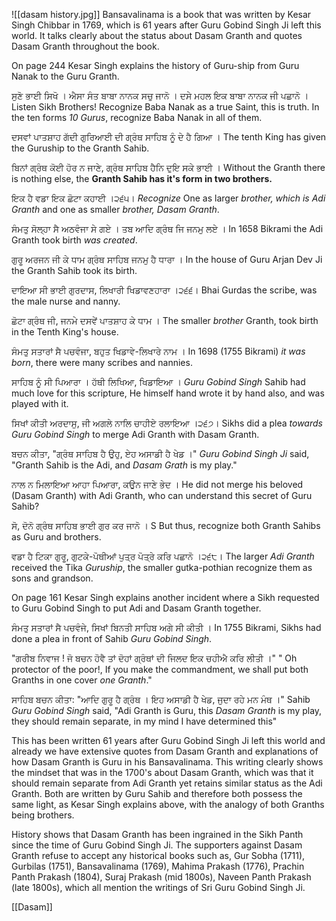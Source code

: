 ![[dasam history.jpg]]
Bansavalinama is a book that was written by Kesar Singh Chibbar in 1769, which is 61 years after Guru Gobind Singh Ji left this world. It talks clearly about the status about Dasam Granth and quotes Dasam Granth throughout the book.

On page 244 Kesar Singh explains the history of Guru-ship from Guru Nanak to the Guru Granth.

ਸੁਣੋ ਭਾਈ ਸਿਖੋ । ਐਸਾ ਸੰਤ ਬਾਬਾ ਨਾਨਕ ਸਚੁ ਜਾਨੋ । ਦਸੇ ਮਹਲ ਇਕ ਬਾਬਾ ਨਾਨਕ ਜੀ ਪਛਾਨੋ ।
Listen Sikh Brothers! Recognize Baba Nanak as a true Saint, this is truth. In the ten forms *10 Gurus*, recognize Baba Nanak in all of them.

ਦਸਵਾਂ ਪਾਤਸ਼ਾਹ ਗੱਦੀ ਗੁਰਿਆਈ ਦੀ ਗ੍ਰੰਥ ਸਾਹਿਬ ਨੂੰ ਦੇ ਹੈ ਗਿਆ ।
The tenth King has given the Guruship to the Granth Sahib.

ਬਿਨਾਂ ਗ੍ਰੰਥ ਕੋਈ ਹੋਰ ਨ ਜਾਣੇ, ਗ੍ਰੰਥ ਸਾਹਿਬ ਹੈਨਿ ਦੁਇ ਸਕੇ ਭਾਈ । 
Without the Granth there is nothing else, the **Granth Sahib has it's form in two brothers.**

ਇਕ ਹੈ ਵਡਾ ਇਕ ਛੋਟਾ ਕਹਾਈ ।੨੬੫।
*Recognize* One as larger *brother, which is Adi Granth* and one as smaller *brother, Dasam Granth*.

ਸੰਮਤੁ ਸੋਲ੍ਹਾ ਸੈ ਅਠਵੰਜਾ ਸੇ ਗਏ । ਤਬ ਆਦਿ ਗ੍ਰੰਥ ਜਿ ਜਨਮੁ ਲਏ ।
In 1658 Bikrami the Adi Granth took birth *was created*.

ਗੁਰੂ ਅਰਜਨ ਜੀ ਕੇ ਧਾਮ ਗ੍ਰੰਥ ਸਾਹਿਬ ਜਨਮੁ ਹੈ ਧਾਰਾ ।
In the house of Guru Arjan Dev Ji the Granth Sahib took its birth.

ਦਾਇਆ ਸੀ ਭਾਈ ਗੁਰਦਾਸ, ਲਿਖਾਰੀ ਖਿਡਾਵਣਹਾਰਾ ।੨੬੬।
Bhai Gurdas the scribe, was the male nurse and nanny. 

ਛੋਟਾ ਗ੍ਰੰਥ ਜੀ, ਜਨਮੇ ਦਸਵੇਂ ਪਾਤਸ਼ਾਹ ਕੇ ਧਾਮ ।
The smaller *brother* Granth, took birth in the Tenth King's house.

ਸੰਮਤੁ ਸਤਾਰਾਂ ਸੈ ਪਚਵੰਜਾ, ਬਹੁਤ ਖਿਡਾਵੇ-ਲਿਖਾਰੇ ਨਾਮ ।
In 1698 (1755 Bikrami) *it was born*, there were many scribes and nannies. 

ਸਾਹਿਬ ਨੂੰ ਸੀ ਪਿਆਰਾ । ਹੱਥੀ ਲਿਖਿਆ, ਖਿਡਾਇਆ । 
*Guru Gobind Singh* Sahib had much love for this scripture, He himself hand wrote it by hand also, and was played with it. 

ਸਿਖਾਂ ਕੀਤੀ ਅਰਦਾਸੁ, ਜੀ ਅਗਲੇ ਨਾਲਿ ਚਾਹੀਏ ਰਲਾਇਆ ।੨੬੭। 
Sikhs did a plea *towards Guru Gobind Singh* to merge Adi Granth with Dasam Granth.

ਬਚਨ ਕੀਤਾ, "ਗ੍ਰੰਥ ਸਾਹਿਬ ਹੈ ਉਹੁ, ਏਹ ਅਸਾਡੀ ਹੈ ਖੇਡ ।"
*Guru Gobind Singh Ji* said, "Granth Sahib is the Adi, and *Dasam Grath* is my play."

ਨਾਲ ਨ ਮਿਲਾਇਆ ਆਹਾ ਪਿਆਰਾ, ਕਉਨ ਜਾਣੇ ਭੇਦ ।
He did not merge his beloved (Dasam Granth) with Adi Granth, who can understand this secret of Guru Sahib?

ਸੋ, ਦੋਨੋ ਗ੍ਰੰਥ ਸਾਹਿਬ ਭਾਈ ਗੁਰ ਕਰ ਜਾਨੋ । S
But thus, recognize both Granth Sahibs as Guru and brothers.

ਵਡਾ ਹੈ ਟਿਕਾ ਗੁਰੂ, ਗੁਟਕੇ-ਪੋਥੀਆਂ ਪੁਤ੍ਰ ਪੋਤ੍ਰੇ ਕਰਿ ਪਛਾਨੋ ।੨੬੮।
The larger *Adi Granth* received the Tika *Guruship*, the smaller gutka-pothian recognize them as sons and grandson.

On page 161 Kesar Singh explains another incident where a Sikh requested to Guru Gobind Singh to put Adi and Dasam Granth together.

ਸੰਮਤੁ ਸਤਾਰਾਂ ਸੈ ਪਚਵੰਜੇ, ਸਿਖਾਂ ਬਿਨਤੀ ਸਾਹਿਬ ਅਗੇ ਸੀ ਕੀਤੀ ।
In 1755 Bikrami, Sikhs had done a plea in front of Sahib *Guru Gobind Singh*.

"ਗਰੀਬ ਨਿਵਾਜ ! ਜੋ ਬਚਨ ਹੋਵੈ ਤਾਂ ਦੋਹਾਂ ਗ੍ਰੰਥਾਂ ਦੀ ਜਿਲਦ ਇਕ ਚਹੀਐ ਕਰਿ ਲੀਤੀ ।" "
Oh protector of the poor!, If you make the commandment, we shall put both Granths in one cover *one Granth*."

ਸਾਹਿਬ ਬਚਨ ਕੀਤਾ: "ਆਦਿ ਗੁਰੂ ਹੈ ਗ੍ਰੰਥ । ਇਹ ਅਸਾਡੀ ਹੈ ਖੇਡ, ਜੁਦਾ ਰਹੇ ਮਨ ਮੰਥ ।"
Sahib *Guru Gobind Singh* said, "Adi Granth is Guru, this *Dasam Granth* is my play, they should remain separate, in my mind I have determined this"

This has been written 61 years after Guru Gobind Singh Ji left this world and already we have extensive quotes from Dasam Granth and explanations of how Dasam Granth is Guru in his Bansavalinama. This writing clearly shows the mindset that was in the 1700's about Dasam Granth, which was that it should remain separate from Adi Granth yet retains similar status as the Adi Granth. Both are written by Guru Sahib and therefore both possess the same light, as Kesar Singh explains above, with the analogy of both Granths being brothers.

History shows that Dasam Granth has been ingrained in the Sikh Panth since the time of Guru Gobind Singh Ji. The supporters against Dasam Granth refuse to accept any historical books such as, Gur Sobha (1711), Gurbilas (1751), Bansavalinama (1769), Mahima Prakash (1776), Prachin Panth Prakash (1804), Suraj Prakash (mid 1800s), Naveen Panth Prakash (late 1800s), which all mention the writings of Sri Guru Gobind Singh Ji.

[[Dasam]]
